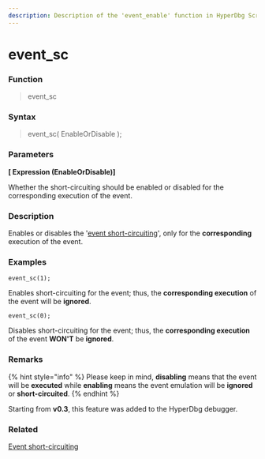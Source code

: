 ```yaml
---
description: Description of the 'event_enable' function in HyperDbg Scripts
---
```


# event\_sc

### Function

> event\_sc

### Syntax

> event\_sc( EnableOrDisable );

### Parameters

**\[ Expression (EnableOrDisable)]**

Whether the short-circuiting should be enabled or disabled for the corresponding execution of the event.

### Description

Enables or disables the '[event short-circuiting](https://docs.hyperdbg.org/tips-and-tricks/misc/event-short-circuiting)', only for the **corresponding** execution of the event.

### Examples

`event_sc(1);`

Enables short-circuiting for the event; thus, the **corresponding execution** of the event will be **ignored**.

`event_sc(0);`

Disables short-circuiting for the event; thus, the **corresponding execution** of the event **WON'T** be **ignored**.

### Remarks

{% hint style="info" %}
Please keep in mind, **disabling** means that the event will be **executed** while **enabling** means the event emulation will be **ignored** or **short-circuited**.
{% endhint %}

Starting from **v0.3**, this feature was added to the HyperDbg debugger.

### Related

[Event short-circuiting](https://docs.hyperdbg.org/tips-and-tricks/misc/event-short-circuiting)
